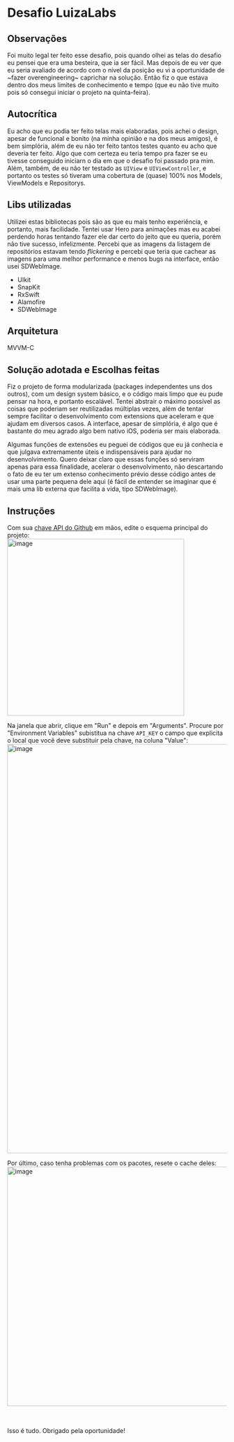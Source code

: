 # Desafio LuizaLabs

## Observações
Foi muito legal ter feito esse desafio, pois quando olhei as telas do desafio eu pensei que era uma besteira, que ia ser fácil.
Mas depois de eu ver que eu seria avaliado de acordo com o nível da posição eu vi a oportunidade de ~fazer overengineering~ caprichar
na solução. Então fiz o que estava dentro dos meus limites de conhecimento e tempo (que eu não tive muito pois só consegui iniciar
o projeto na quinta-feira).

## Autocrítica
Eu acho que eu podia ter feito telas mais elaboradas, pois achei o design, apesar de funcional e bonito (na minha opinião e na dos meus amigos),
é bem simplória, além de eu não ter feito tantos testes quanto eu acho que deveria ter feito. Algo que com certeza eu teria tempo pra fazer se
eu tivesse conseguido iniciarn o dia em que o desafio foi passado pra mim. Além, também, de eu não ter testado as `UIView` e `UIViewController`,
e portanto os testes só tiveram uma cobertura de (quase) 100% nos Models, ViewModels e Repositorys.

## Libs utilizadas
Utilizei estas bibliotecas pois são as que eu mais tenho experiência, e portanto, mais facilidade.
Tentei usar Hero para animações mas eu acabei perdendo horas tentando fazer ele dar certo do jeito que eu queria,
porém não tive sucesso, infelizmente. Percebi que as imagens da listagem de repositórios estavam tendo _flickering_
e percebi que teria que cachear as imagens para uma melhor performance e menos bugs na interface, então usei SDWebImage.

- UIkit
- SnapKit
- RxSwift
- Alamofire
- SDWebImage

## Arquitetura
MVVM-C

## Solução adotada e Escolhas feitas
Fiz o projeto de forma modularizada (packages independentes uns dos outros), com um design system básico, e o código mais limpo
que eu pude pensar na hora, e portanto escalável. Tentei abstrair o máximo possível as coisas que poderiam ser reutilizadas múltiplas vezes, além de
tentar sempre facilitar o desenvolvimento com extensions que aceleram e que ajudam em diversos casos. A interface, apesar de simplória, é algo que
é bastante do meu agrado algo bem nativo iOS, poderia ser mais elaborada.

Algumas funções de extensões eu peguei de códigos que eu já conhecia e que julgava extremamente úteis e indispensáveis para ajudar no desenvolvimento.
Quero deixar claro que essas funções só serviram apenas para essa finalidade, acelerar o desenvolvimento, não descartando o fato de eu ter um extenso 
conhecimento prévio desse código antes de usar uma parte pequena dele aqui (é fácil de entender se imaginar que é mais uma lib externa que facilita 
a vida, tipo SDWebImage). 

## Instruções
Com sua [chave API do Github](https://docs.github.com/en/rest?apiVersion=2022-11-28) em mãos, edite o esquema principal do projeto:
<br>
<img width="406" alt="image" src="https://github.com/user-attachments/assets/8ada83c5-f2c7-464f-93f0-306c377143a6">
<br>

Na janela que abrir, clique em "Run" e depois em "Arguments". Procure por "Environment Variables" subistitua na chave `API_KEY` o campo que explicita o local que
você deve substituir pela chave, na coluna "Value":
<br>
<img width="939" alt="image" src="https://github.com/user-attachments/assets/eecbe3c9-d7b9-4f59-85c7-5ec93257e689">
<br>

Por último, caso tenha problemas com os pacotes, resete o cache deles:
<img width="549" alt="image" src="https://github.com/user-attachments/assets/11d5a720-4703-42b0-917e-932544fd9562">
<br>
<br>
<br>

Isso é tudo. Obrigado pela oportunidade!




